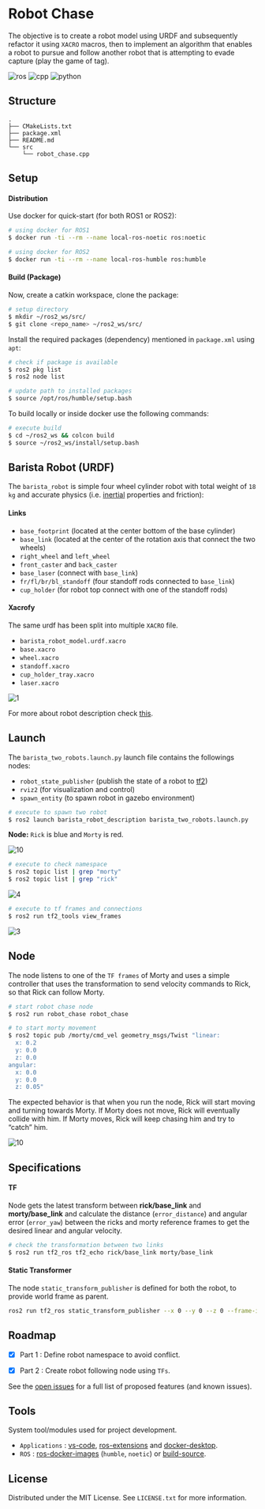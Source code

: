 # Robot Chase

The objective is to create a robot model using URDF and subsequently refactor it using `XACRO` macros, then to implement an algorithm that enables a robot to pursue and follow another robot that is attempting to evade capture (play the game of tag).

![ros](https://img.shields.io/badge/ROS2-humble-red) ![cpp](https://img.shields.io/badge/cpp-11+-blue) ![python](https://img.shields.io/badge/python-3.8+-blue)

## Structure

```text
.
├── CMakeLists.txt
├── package.xml
├── README.md
└── src
    └── robot_chase.cpp
```

## Setup

#### Distribution

Use docker for quick-start (for both ROS1 or ROS2):

```sh
# using docker for ROS1
$ docker run -ti --rm --name local-ros-noetic ros:noetic
```

```sh
# using docker for ROS2
$ docker run -ti --rm --name local-ros-humble ros:humble
```

#### Build (Package)

Now, create a catkin workspace, clone the package:

```sh
# setup directory
$ mkdir ~/ros2_ws/src/
$ git clone <repo_name> ~/ros2_ws/src/
```

Install the required packages (dependency) mentioned in `package.xml` using `apt`:

```sh
# check if package is available
$ ros2 pkg list
$ ros2 node list
```

```sh
# update path to installed packages
$ source /opt/ros/humble/setup.bash
```

To build locally or inside docker use the following commands:

```sh
# execute build
$ cd ~/ros2_ws && colcon build
$ source ~/ros2_ws/install/setup.bash
```

## Barista Robot (URDF)

The `barista_robot` is simple four wheel cylinder robot with total weight of `18 kg` and accurate physics (i.e. [inertial](https://en.wikipedia.org/wiki/List_of_moments_of_inertia) properties and friction):

#### Links

- `base_footprint` (located at the center bottom of the base cylinder)
- `base_link` (located at the center of the rotation axis that connect the two wheels)
- `right_wheel` and `left_wheel`
- `front_caster` and `back_caster`
- `base_laser` (connect with `base_link`)
- `fr/fl/br/bl_standoff` (four standoff rods connected to `base_link`)
- `cup_holder` (for robot top connect with one of the standoff rods)

#### Xacrofy

The same urdf has been split into multiple `XACRO` file.

- `barista_robot_model.urdf.xacro`
- `base.xacro`
- `wheel.xacro`
- `standoff.xacro`
- `cup_holder_tray.xacro`
- `laser.xacro`

![1](./.assets/1.png)

For more about robot description check [this](https://github.com/llabhishekll/barista_robot_description).

## Launch

The `barista_two_robots.launch.py` launch file contains the followings nodes:

- `robot_state_publisher` (publish the state of a robot to [tf2](http://ros.org/wiki/tf2))
- `rviz2` (for visualization and control)
- `spawn_entity` (to spawn robot in gazebo environment)

```sh
# execute to spawn two robot
$ ros2 launch barista_robot_description barista_two_robots.launch.py
```

**Node:** `Rick` is blue and `Morty` is red.

![10](./.assets/10.png)

```sh
# execute to check namespace
$ ros2 topic list | grep "morty"
$ ros2 topic list | grep "rick"
```

![4](./.assets/4.png)

```sh
# execute to tf frames and connections
$ ros2 run tf2_tools view_frames
```

![3](./.assets/3.png)

## Node

The node listens to one of the `TF frames` of Morty and uses a simple controller that uses the transformation to send velocity commands to Rick, so that Rick can follow Morty.

```sh
# start robot chase node
$ ros2 run robot_chase robot_chase
```

```sh
# to start morty movement
$ ros2 topic pub /morty/cmd_vel geometry_msgs/Twist "linear:
  x: 0.2
  y: 0.0
  z: 0.0
angular:
  x: 0.0
  y: 0.0
  z: 0.05"
```

The expected behavior is that when you run the node, Rick will start moving and turning towards Morty. If Morty does not move, Rick will eventually collide with him. If Morty moves, Rick will keep chasing him and try to “catch” him.

![10](./.assets/10.gif)

## Specifications

#### TF

Node gets the latest transform between **rick/base_link** and **morty/base_link** and calculate the distance (`error_distance`) and angular error (`error_yaw`) between the ricks and morty reference frames to get the desired linear and angular velocity.

```sh
# check the transformation between two links
$ ros2 run tf2_ros tf2_echo rick/base_link morty/base_link
```

#### Static Transformer

The node `static_transform_publisher` is defined for both the robot, to provide world frame as parent.

```sh
ros2 run tf2_ros static_transform_publisher --x 0 --y 0 --z 0 --frame-id frame_id -child-frame-id child_frame_id
```

## Roadmap

- [x] Part 1 : Define robot namespace to avoid conflict.

- [x] Part 2 : Create robot following node using `TFs`.

See the [open issues](https://github.com/llabhishekll/) for a full list of proposed features (and known issues).

## Tools

System tool/modules used for project development.

- `Applications` : [vs-code](https://code.visualstudio.com/), [ros-extensions](https://marketplace.visualstudio.com/items?itemName=ms-iot.vscode-ros) and [docker-desktop](https://docs.docker.com/get-docker/).
- `ROS` : [ros-docker-images](https://hub.docker.com/_/ros/) (`humble`, `noetic`) or [build-source](https://www.ros.org/blog/getting-started/).

## License

Distributed under the MIT License. See `LICENSE.txt` for more information.
